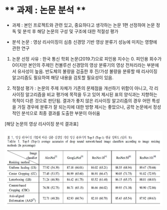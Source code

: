 # ** 과제 : 논문 분석 ** 

- 과제 : 본인 프로젝트와 관련 있고, 중요하다고 생각하는 논문 1편 선정하여 논문 정독 및 분석 후 해당 논문의 구성 및 구조에 대한 적절성 평가

- 분석 논문 : 영상 리사이징이 심층 신경망 기반 영상 분류기 성능에 미치는 영향에 관한 연구

1. 논문 선정 사유 : 
 한국 통신 학회 논문(2019.7)으로 피인용 지수는 0.
 피인용 회수가 0이지만 본인의 주제인 컨볼루션 신경망의 영상 분류기의 영상 전처리라는 부분에서 유사성이 높음.
 반도체의 불량을 검출한 후 진/가성 불량을 분류할 때 리사이징 알고리즘도 필요하여 해당 내용을 검토할 필요성이 있음.

2. 적절성 평가 : 
 논문의 주제 자체가 기존의 문제점을 개선하기 위함이 아니고, 각 리사이징 알고리즘을 비교 평가에 목적을 두고 있어 제시된 표의 양식과는 지향하는 목적이 다른 것으로 판단됨.
 결과가 좋지 않은 리사이징 알고리즘의 경우 어떤 특성을 가질 경우에 분류가 잘 되는지에 대한 방향 제시는 좋았으나, 공학 논문에서 정성적인 분석으로 최종 결과를 도출한 부분이 아쉬움  


[해당 논문의 영상 리사이징 분석 결과표]</p>
<img src="./영상 리사이징 결과표.jpg"  width="640" height="240"> 
 
<p align="center">
 
</p>
</br>
